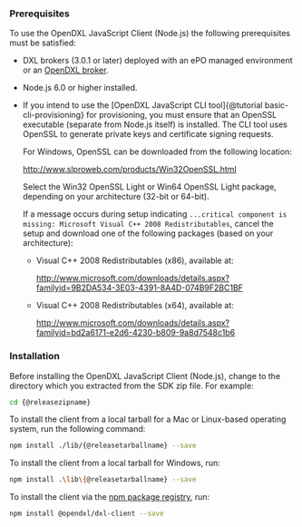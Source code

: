 ### Prerequisites

To use the OpenDXL JavaScript Client (Node.js) the following prerequisites must
be satisfied:

* DXL brokers (3.0.1 or later) deployed with an ePO managed environment or an
  [OpenDXL broker](https://github.com/opendxl/opendxl-broker).

* Node.js 6.0 or higher installed.

* If you intend to use the
  [OpenDXL JavaScript CLI tool]{@tutorial basic-cli-provisioning} for
  provisioning, you must ensure that an OpenSSL executable (separate from
  Node.js itself) is installed. The CLI tool uses OpenSSL to generate private
  keys and certificate signing requests.

  For Windows, OpenSSL can be downloaded from the following location:

  <http://www.slproweb.com/products/Win32OpenSSL.html>

  Select the Win32 OpenSSL Light or Win64 OpenSSL Light package, depending on
  your architecture (32-bit or 64-bit).

  If a message occurs during setup indicating `...critical component is
  missing: Microsoft Visual C++ 2008 Redistributables`, cancel the setup
  and download one of the following packages (based on your architecture):

  * Visual C++ 2008 Redistributables (x86), available at:

    <http://www.microsoft.com/downloads/details.aspx?familyid=9B2DA534-3E03-4391-8A4D-074B9F2BC1BF>

  * Visual C++ 2008 Redistributables (x64), available at:

    <http://www.microsoft.com/downloads/details.aspx?familyid=bd2a6171-e2d6-4230-b809-9a8d7548c1b6>

### Installation

Before installing the OpenDXL JavaScript Client (Node.js), change to the
directory which you extracted from the SDK zip file. For example:

```sh
cd {@releasezipname}
```

To install the client from a local tarball for a Mac or Linux-based operating
system, run the following command:

```sh
npm install ./lib/{@releasetarballname} --save
```

To install the client from a local tarball for Windows, run:

```sh
npm install .\lib\{@releasetarballname} --save
```

To install the client via the
[npm package registry](https://www.npmjs.com/package/@opendxl/dxl-client), run:

```sh
npm install @opendxl/dxl-client --save
```
